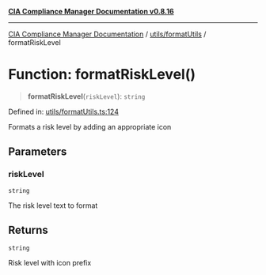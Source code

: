 [**CIA Compliance Manager Documentation v0.8.16**](../../../README.md)

***

[CIA Compliance Manager Documentation](../../../modules.md) / [utils/formatUtils](../README.md) / formatRiskLevel

# Function: formatRiskLevel()

> **formatRiskLevel**(`riskLevel`): `string`

Defined in: [utils/formatUtils.ts:124](https://github.com/Hack23/cia-compliance-manager/blob/96f4020424aba8c55d4fe94eddf596babc070968/src/utils/formatUtils.ts#L124)

Formats a risk level by adding an appropriate icon

## Parameters

### riskLevel

`string`

The risk level text to format

## Returns

`string`

Risk level with icon prefix
